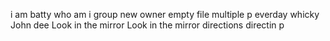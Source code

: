 i am batty
who am i
group
new owner
empty file
multiple p
everday
whicky
John dee
 Look in the mirror
 Look in the mirror
directions
directin p
